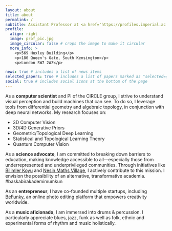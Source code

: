 ```yaml
---
layout: about
title: about
permalink: /
subtitle: Assistant Professor at <a href='https://profiles.imperial.ac.uk/t.birdal'>Imperial College London</a>. <a href='https://www.imperial.ac.uk/news/254977/four-imperial-academics-awarded-future-leaders/#:~:text=With%20a%20%C2%A31.55%20million,CAD%20modelling%2C%20and%20medical%20imaging'>UKRI Future Leaders Fellow</a>. Previously <a href='https://ai.stanford.edu/'>@StanfordAILab</a>. Building an artificial visual cortex for spatial intelligence through geometry and topology by day. Indulging in music and philosophy by night.
profile:
  align: right
  image: prof_pic.jpg
  image_circular: false # crops the image to make it circular
  more_info: >
    <p>569 Huxley Building</p>
    <p>180 Queen's Gate, South Kensington</p>
    <p>London SW7 2AZ</p>

news: true # includes a list of news items
selected_papers: true # includes a list of papers marked as "selected={true}"
social: true # includes social icons at the bottom of the page
---
```


As a <strong>computer scientist</strong> and PI of the CIRCLE group, I strive to understand visual perception and build machines that can see. To do so, I leverage tools from differential geometry and algebraic topology, in conjunction with deep neural networks. My research focuses on:

<ul>
  <li>3D Computer Vision</li>
  <li>3D/4D Generative Priors</li>
  <li>Geometric/Topological Deep Learning</li>
  <li>Statistical and Topological Learning Theory</li>
  <li>Quantum Computer Vision</li>
</ul>

As a <strong>science advocate</strong>, I am committed to breaking down barriers to education, making knowledge accessible to all—especially those from underrepresented and underprivileged communities. Through initiatives like <a href='https://bilimler.org'>Bilimler Koyu</a> and <a href='https://nesinkoyleri.org/en/main-page/nesin-maths-village/'>Nesin Maths Village</a>, I actively contribute to this mission. I envision the possibility of an alternative, transformative academia. #baskabirakademimumkun

As an <strong>entrepreneur</strong>, I have co-founded multiple startups, including <a href='https://www.befunky.com'>BeFunky</a>, an online photo editing platform that empowers creativity worldwide.

As a <strong>music aficionado</strong>, I am immersed into drums & percussion. I particularly appreciate blues, jazz, funk as well as folk, ethnic and experimental forms of rhythm and music holistically.
